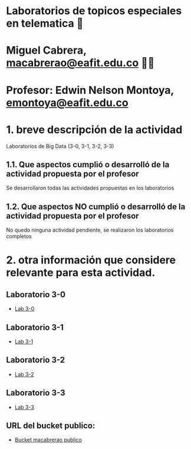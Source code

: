 # Laboratorios de topicos especiales en telematica 🛜
# Miguel Cabrera, macabrerao@eafit.edu.co 🧑‍🎓
# Profesor: Edwin Nelson Montoya, emontoya@eafit.edu.co

# 1. breve descripción de la actividad

Laboratorios de Big Data (3-0, 3-1, 3-2, 3-3)

## 1.1. Que aspectos cumplió o desarrolló de la actividad propuesta por el profesor

Se desarrollaron todas las actividades propuestas en los laboratorios

## 1.2. Que aspectos NO cumplió o desarrolló de la actividad propuesta por el profesor

No quedo ninguna actividad pendiente, se realizaron los laboratorios completos

# 2. otra información que considere relevante para esta actividad.

## Laboratorio 3-0
* [Lab 3-0](lab3-0)

## Laboratorio 3-1
* [Lab 3-1](lab3-1)
  
## Laboratorio 3-2
* [Lab 3-2](lab3-2)
  
## Laboratorio 3-3
* [Lab 3-3](lab3-3)
  
## URL del bucket publico:
* [Bucket macabrerao publico](https://sbetancurb.s3.us-east-1.amazonaws.com/)

